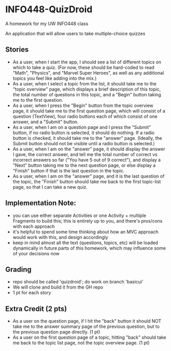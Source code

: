 # INFO448-QuizDroid
A homework for my UW INFO448 class

An application that will allow users to take multiple-choice quizzes

## Stories

* As a user, when I start the app, I should see a list of different topics on which to take a quiz. (For now, these should be hard-coded to read "Math", "Physics", and "Marvel Super Heroes", as well as any additional topics you feel like adding into the mix.)
* As a user, when I select a topic from the list, it should take me to the "topic overview" page, which displays a brief description of this topic, the total number of questions in this topic, and a "Begin" button taking me to the first question. 
* As a user, when I press the "Begin" button from the topic overview page, it should take me to the first question page, which will consist of a question (TextView), four radio buttons each of which consist of one answer, and a "Submit" button.
* As a user, when I am on a question page and I press the "Submit" button, if no radio button is selected, it should do nothing. If a radio button is checked, it should take me to the "answer" page. (Ideally, the Submit button should not be visible until a radio button is selected.)
* As a user, when I am on the "answer" page, it should display the answer I gave, the correct answer, and tell me the total number of correct vs incorrect answers so far ("You have 5 out of 9 correct"), and display a "Next" button taking me to the next question page, or else display a "Finish" button if that is the last question in the topic. 
* As a user, when I am on the "answer" page, and it is the last question of the topic, the "Finish" button should take me back to the first topic-list page, so that I can take a new quiz.

## Implementation Note:

* you can use either separate Activities or one Activity + multiple Fragments to build this; this is entirely up to you, and there's pros/cons with each approach
* it's helpful to spend some time thinking about how an MVC approach would work with this, and design accordingly
* keep in mind almost all the text (questions, topics, etc) will be loaded dynamically in future parts of this homework, which may influence some of your decisions now

## Grading

* repo should be called 'quizdroid'; do work on branch 'basicui' 
* We will clone and build it from the GH repo 
* 1 pt for each story

## Extra Credit (2 pts)

* As a user on the question page, if I hit the "back" button it should NOT take me to the answer summary page of the previous question, but to the previous question page directly. (1 pt)
* As a user on the first question page of a topic, hitting "back" should take me back to the topic list page, not the topic overview page. (1 pt)
